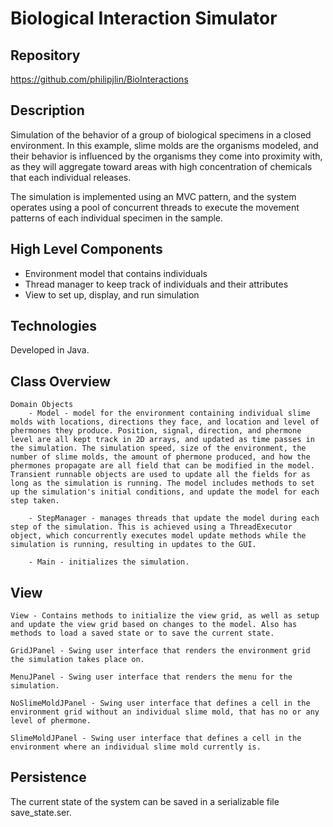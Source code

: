 # Biological Interaction Simulator


## Repository
<https://github.com/philipjlin/BioInteractions>


## Description
Simulation of the behavior of a group of biological specimens in a closed environment. In this example, slime molds are the organisms modeled, and their behavior is influenced by the organisms they come into proximity with, as they will aggregate toward areas with high concentration of chemicals that each individual releases.

The simulation is implemented using an MVC pattern, and the system operates using a pool of concurrent threads to execute the movement patterns of each individual specimen in the sample.


## High Level Components
* Environment model that contains individuals
* Thread manager to keep track of individuals and their attributes
* View to set up, display, and run simulation


## Technologies
Developed in Java.


## Class Overview
    Domain Objects
        - Model - model for the environment containing individual slime molds with locations, directions they face, and location and level of phermones they produce. Position, signal, direction, and phermone level are all kept track in 2D arrays, and updated as time passes in the simulation. The simulation speed, size of the environment, the number of slime molds, the amount of phermone produced, and how the phermones propagate are all field that can be modified in the model. Transient runnable objects are used to update all the fields for as long as the simulation is running. The model includes methods to set up the simulation's initial conditions, and update the model for each step taken. 

        - StepManager - manages threads that update the model during each step of the simulation. This is achieved using a ThreadExecutor object, which concurrently executes model update methods while the simulation is running, resulting in updates to the GUI. 

        - Main - initializes the simulation.


## View
    View - Contains methods to initialize the view grid, as well as setup and update the view grid based on changes to the model. Also has methods to load a saved state or to save the current state.

    GridJPanel - Swing user interface that renders the environment grid the simulation takes place on.

    MenuJPanel - Swing user interface that renders the menu for the simulation.

    NoSlimeMoldJPanel - Swing user interface that defines a cell in the environment grid without an individual slime mold, that has no or any level of phermone.

    SlimeMoldJPanel - Swing user interface that defines a cell in the environment where an individual slime mold currently is.


## Persistence
The current state of the system can be saved in a serializable file save_state.ser.
